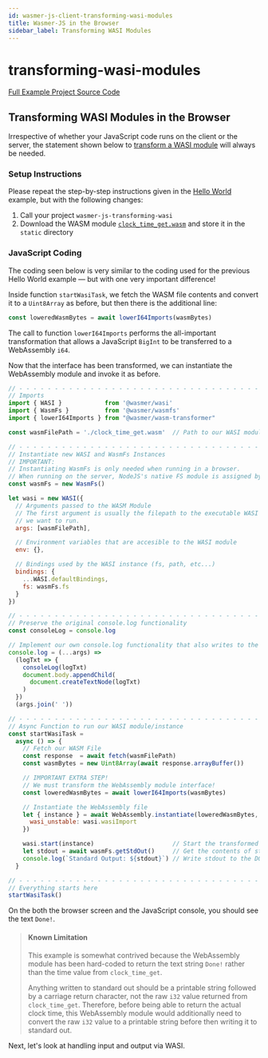 ```yaml
---
id: wasmer-js-client-transforming-wasi-modules
title: Wasmer-JS in the Browser
sidebar_label: Transforming WASI Modules
---
```


# transforming-wasi-modules

[Full Example Project Source Code](https://github.com/wasmerio/docs.wasmer.io/tree/master/docs/wasmer-js/client/examples/transforming-wasi-modules)

## Transforming WASI Modules in the Browser

Irrespective of whether your JavaScript code runs on the client or the server, the statement shown below to [transform a WASI module](https://github.com/wasmerio/docs.wasmer.io/tree/ca2c9145ea511f3c00439b180be82cc5197a177f/docs/wasmer-js/wasmer-js-module-transformation/README.md) will always be needed.

### Setup Instructions

Please repeat the step-by-step instructions given in the [Hello World](https://github.com/wasmerio/docs.wasmer.io/tree/ca2c9145ea511f3c00439b180be82cc5197a177f/docs/wasmer-js/client/examples/hello-world/wasmer-js-client-hello-world/README.md) example, but with the following changes:

1. Call your project `wasmer-js-transforming-wasi`
2. Download the WASM module [`clock_time_get.wasm`](https://github.com/wasmerio/docs.wasmer.io/raw/master/docs/wasmer-js/wasm_lib/clock_time_get.wasm) and store it in the `static` directory

### JavaScript Coding

The coding seen below is very similar to the coding used for the previous Hello World example — but with one very important difference!

Inside function `startWasiTask`, we fetch the WASM file contents and convert it to a `Uint8Array` as before, but then there is the additional line:

```javascript
const loweredWasmBytes = await lowerI64Imports(wasmBytes)
```

The call to function `lowerI64Imports` performs the all-important transformation that allows a JavaScript `BigInt` to be transferred to a WebAssembly `i64`.

Now that the interface has been transformed, we can instantiate the WebAssembly module and invoke it as before.

```javascript
// - - - - - - - - - - - - - - - - - - - - - - - - - - - - - - - - - - - - - - -
// Imports
import { WASI }            from '@wasmer/wasi'
import { WasmFs }          from '@wasmer/wasmfs'
import { lowerI64Imports } from "@wasmer/wasm-transformer"

const wasmFilePath = './clock_time_get.wasm'  // Path to our WASI module

// - - - - - - - - - - - - - - - - - - - - - - - - - - - - - - - - - - - - - - -
// Instantiate new WASI and WasmFs Instances
// IMPORTANT:
// Instantiating WasmFs is only needed when running in a browser.
// When running on the server, NodeJS's native FS module is assigned by default
const wasmFs = new WasmFs()

let wasi = new WASI({
  // Arguments passed to the WASM Module
  // The first argument is usually the filepath to the executable WASI module
  // we want to run.
  args: [wasmFilePath],

  // Environment variables that are accesible to the WASI module
  env: {},

  // Bindings used by the WASI instance (fs, path, etc...)
  bindings: {
    ...WASI.defaultBindings,
    fs: wasmFs.fs
  }
})

// - - - - - - - - - - - - - - - - - - - - - - - - - - - - - - - - - - - - - - -
// Preserve the original console.log functionality
const consoleLog = console.log

// Implement our own console.log functionality that also writes to the DOM
console.log = (...args) =>
  (logTxt => {
    consoleLog(logTxt)
    document.body.appendChild(
      document.createTextNode(logTxt)
    )
  })
  (args.join(' '))

// - - - - - - - - - - - - - - - - - - - - - - - - - - - - - - - - - - - - - - -
// Async Function to run our WASI module/instance
const startWasiTask =
  async () => {
    // Fetch our WASM File
    const response  = await fetch(wasmFilePath)
    const wasmBytes = new Uint8Array(await response.arrayBuffer())

    // IMPORTANT EXTRA STEP!
    // We must transform the WebAssembly module interface!
    const loweredWasmBytes = await lowerI64Imports(wasmBytes)

    // Instantiate the WebAssembly file
    let { instance } = await WebAssembly.instantiate(loweredWasmBytes, {
      wasi_unstable: wasi.wasiImport
    })

    wasi.start(instance)                      // Start the transformed WASI instance
    let stdout = await wasmFs.getStdOut()     // Get the contents of stdout
    console.log(`Standard Output: ${stdout}`) // Write stdout to the DOM
  }

// - - - - - - - - - - - - - - - - - - - - - - - - - - - - - - - - - - - - - - -
// Everything starts here
startWasiTask()
```

On the both the browser screen and the JavaScript console, you should see the text `Done!`.

> #### Known Limitation
>
> This example is somewhat contrived because the WebAssembly module has been hard-coded to return the text string `Done!` rather than the time value from `clock_time_get`.
>
> Anything written to standard out should be a printable string followed by a carriage return character, not the raw `i32` value returned from `clock_time_get`. Therefore, before being able to return the actual clock time, this WebAssembly module would additionally need to convert the raw `i32` value to a printable string before then writing it to standard out.

Next, let's look at handling input and output via WASI.

